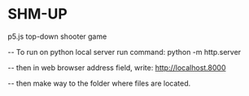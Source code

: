 # SHM-UP
p5.js top-down shooter game

-- To run on python local server run command:
python -m http.server

-- then in web browser address field, write:
http://localhost.8000

-- then make way to the folder where files are located.
